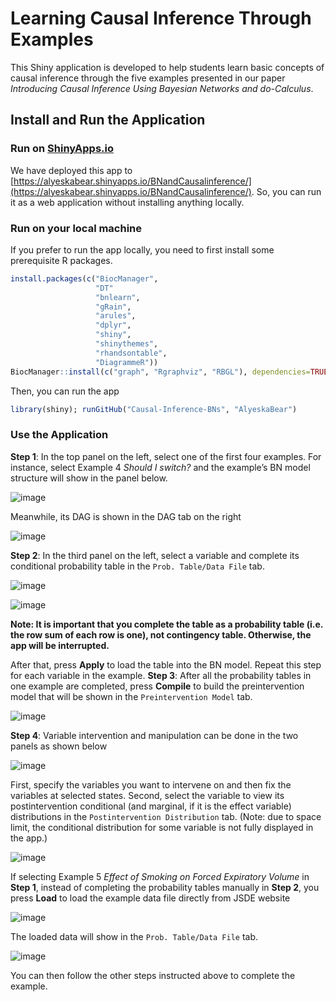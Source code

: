 # Learning Causal Inference Through Examples
This Shiny application is developed to help students learn basic concepts of causal inference through the five examples presented in our paper 
*Introducing Causal Inference Using Bayesian Networks and *do*-Calculus*. 
## Install and Run the Application 
### Run on [ShinyApps.io](https://www.shinyapps.io)
We have deployed this app to [https://alyeskabear.shinyapps.io/BNandCausalinference/](https://alyeskabear.shinyapps.io/BNandCausalinference/). So, you can run it as a web application without installing anything locally.
### Run on your local machine
If you prefer to run the app locally, you need to first install some prerequisite R packages. 
```R
install.packages(c("BiocManager",
                   "DT"
                   "bnlearn",
                   "gRain",
                   "arules",
                   "dplyr",
                   "shiny",
                   "shinythemes",
                   "rhandsontable",
                   "DiagrammeR"))
BiocManager::install(c("graph", "Rgraphviz", "RBGL"), dependencies=TRUE)
```
Then, you can run the app
```R
library(shiny); runGitHub("Causal-Inference-BNs", "AlyeskaBear")
```
### Use the Application 
**Step 1**: In the top panel on the left, select one of the first four examples. For instance, select Example 4 *Should I switch?* and the example’s BN model structure will show in the panel below.

![image](https://user-images.githubusercontent.com/44960049/178309268-8b17f7b9-bef3-4df7-81d3-10f3bc0e5e45.png)

Meanwhile, its DAG is shown in the DAG tab on the right

![image](https://user-images.githubusercontent.com/44960049/178309447-98214be3-8b4f-4734-9a70-cd1a0dcae762.png)

**Step 2**: In the third panel on the left, select a variable and complete its conditional probability table in the ```Prob. Table/Data File``` tab.

![image](https://user-images.githubusercontent.com/44960049/178310090-a0f56a09-b359-471d-ae53-a14dbcdd2d61.png)

![image](https://user-images.githubusercontent.com/44960049/178310432-5da7c609-f8f6-4d02-9cda-f810200b2839.png)

**Note: It is important that you complete the table as a probability table (i.e. the row sum of each row is one), not contingency table. Otherwise, the app will be 
interrupted.**

After that, press **Apply** to load the table into the BN model. Repeat this step for each variable in the example.
**Step 3**: After all the probability tables in one example are completed, press **Compile** to build the preintervention model that will be shown in the ```Preintervention Model``` tab.

![image](https://user-images.githubusercontent.com/44960049/178311507-fe1dc12e-a3b3-46e8-a12a-f881faf42e4f.png)

**Step 4**: Variable intervention and manipulation can be done in the two panels as shown below

![image](https://user-images.githubusercontent.com/44960049/178311605-f1b0c1ca-aaef-4c2f-9cd4-943c4b0f8a38.png)

First, specify the variables you want to intervene on and then fix the variables at selected states. Second, select the variable to view its postintervention conditional (and marginal, if it is the effect variable) distributions in the ```Postintervention Distribution``` tab. (Note: due to space limit, the conditional distribution for some variable is not fully displayed in the app.)

![image](https://user-images.githubusercontent.com/44960049/178311748-d5617424-8de0-41a1-9b77-443a56008550.png)

If selecting Example 5 *Effect of Smoking on Forced Expiratory Volume* in **Step 1**, instead of completing the probability tables manually in **Step 2**, you press **Load** to load the example data file directly from JSDE website

![image](https://user-images.githubusercontent.com/44960049/178312017-a9a2b1fd-c074-42e4-9495-0eafaefb0e97.png)

The loaded data will show in the ```Prob. Table/Data File``` tab.

![image](https://user-images.githubusercontent.com/44960049/178312100-2e95285a-be2f-40c0-8e8d-f8441c2bc073.png)

You can then follow the other steps instructed above to complete the example.



